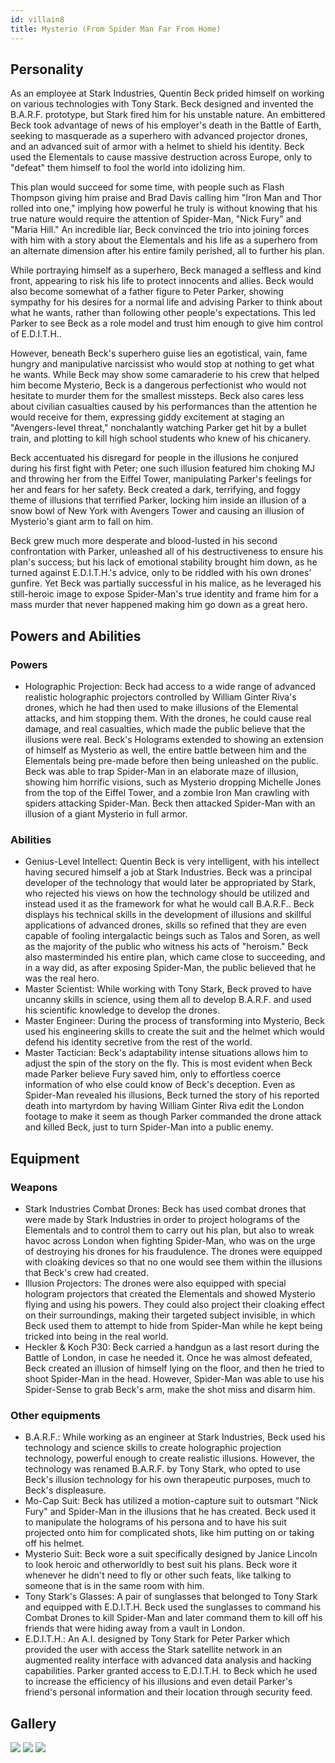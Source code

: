```yaml
---
id: villain8
title: Mysterio (From Spider Man Far From Home)
---
```


## Personality
As an employee at Stark Industries, Quentin Beck prided himself on working on various technologies with Tony Stark. Beck designed and invented the B.A.R.F. prototype, but Stark fired him for his unstable nature. An embittered Beck took advantage of news of his employer's death in the Battle of Earth, seeking to masquerade as a superhero with advanced projector drones, and an advanced suit of armor with a helmet to shield his identity. Beck used the Elementals to cause massive destruction across Europe, only to "defeat" them himself to fool the world into idolizing him.

This plan would succeed for some time, with people such as Flash Thompson giving him praise and Brad Davis calling him "Iron Man and Thor rolled into one," implying how powerful he truly is without knowing that his true nature would require the attention of Spider-Man, "Nick Fury" and "Maria Hill." An incredible liar, Beck convinced the trio into joining forces with him with a story about the Elementals and his life as a superhero from an alternate dimension after his entire family perished, all to further his plan.

While portraying himself as a superhero, Beck managed a selfless and kind front, appearing to risk his life to protect innocents and allies. Beck would also become somewhat of a father figure to Peter Parker, showing sympathy for his desires for a normal life and advising Parker to think about what he wants, rather than following other people's expectations. This led Parker to see Beck as a role model and trust him enough to give him control of E.D.I.T.H..

However, beneath Beck's superhero guise lies an egotistical, vain, fame hungry and manipulative narcissist who would stop at nothing to get what he wants. While Beck may show some camaraderie to his crew that helped him become Mysterio, Beck is a dangerous perfectionist who would not hesitate to murder them for the smallest missteps. Beck also cares less about civilian casualties caused by his performances than the attention he would receive for them, expressing giddy excitement at staging an "Avengers-level threat," nonchalantly watching Parker get hit by a bullet train, and plotting to kill high school students who knew of his chicanery.

Beck accentuated his disregard for people in the illusions he conjured during his first fight with Peter; one such illusion featured him choking MJ and throwing her from the Eiffel Tower, manipulating Parker's feelings for her and fears for her safety. Beck created a dark, terrifying, and foggy theme of illusions that terrified Parker, locking him inside an illusion of a snow bowl of New York with Avengers Tower and causing an illusion of Mysterio's giant arm to fall on him.

Beck grew much more desperate and blood-lusted in his second confrontation with Parker, unleashed all of his destructiveness to ensure his plan's success; but his lack of emotional stability brought him down, as he turned against E.D.I.T.H.'s advice, only to be riddled with his own drones' gunfire. Yet Beck was partially successful in his malice, as he leveraged his still-heroic image to expose Spider-Man's true identity and frame him for a mass murder that never happened making him go down as a great hero.

## Powers and Abilities
### Powers
- Holographic Projection: Beck had access to a wide range of advanced realistic holographic projectors controlled by William Ginter Riva's drones, which he had then used to make illusions of the Elemental attacks, and him stopping them. With the drones, he could cause real damage, and real casualties, which made the public believe that the illusions were real. Beck's Holograms extended to showing an extension of himself as Mysterio as well, the entire battle between him and the Elementals being pre-made before then being unleashed on the public. Beck was able to trap Spider-Man in an elaborate maze of illusion, showing him horrific visions, such as Mysterio dropping Michelle Jones from the top of the Eiffel Tower, and a zombie Iron Man crawling with spiders attacking Spider-Man. Beck then attacked Spider-Man with an illusion of a giant Mysterio in full armor.

### Abilities
- Genius-Level Intellect: Quentin Beck is very intelligent, with his intellect having secured himself a job at Stark Industries. Beck was a principal developer of the technology that would later be appropriated by Stark, who rejected his views on how the technology should be utilized and instead used it as the framework for what he would call B.A.R.F.. Beck displays his technical skills in the development of illusions and skillful applications of advanced drones, skills so refined that they are even capable of fooling intergalactic beings such as Talos and Soren, as well as the majority of the public who witness his acts of "heroism." Beck also masterminded his entire plan, which came close to succeeding, and in a way did, as after exposing Spider-Man, the public believed that he was the real hero.
- Master Scientist: While working with Tony Stark, Beck proved to have uncanny skills in science, using them all to develop B.A.R.F. and used his scientific knowledge to develop the drones.
- Master Engineer: During the process of transforming into Mysterio, Beck used his engineering skills to create the suit and the helmet which would defend his identity secretive from the rest of the world.
- Master Tactician: Beck's adaptability intense situations allows him to adjust the spin of the story on the fly. This is most evident when Beck made Parker believe Fury saved him, only to effortless coerce information of who else could know of Beck's deception. Even as Spider-Man revealed his illusions, Beck turned the story of his reported death into martyrdom by having William Ginter Riva edit the London footage to make it seem as though Parker commanded the drone attack and killed Beck, just to turn Spider-Man into a public enemy.

## Equipment
### Weapons
- Stark Industries Combat Drones: Beck has used combat drones that were made by Stark Industries in order to project holograms of the Elementals and to control them to carry out his plan, but also to wreak havoc across London when fighting Spider-Man, who was on the urge of destroying his drones for his fraudulence. The drones were equipped with cloaking devices so that no one would see them within the illusions that Beck's crew had created.
- Illusion Projectors: The drones were also equipped with special hologram projectors that created the Elementals and showed Mysterio flying and using his powers. They could also project their cloaking effect on their surroundings, making their targeted subject invisible, in which Beck used them to attempt to hide from Spider-Man while he kept being tricked into being in the real world.
- Heckler & Koch P30: Beck carried a handgun as a last resort during the Battle of London, in case he needed it. Once he was almost defeated, Beck created an illusion of himself lying on the floor, and then he tried to shoot Spider-Man in the head. However, Spider-Man was able to use his Spider-Sense to grab Beck's arm, make the shot miss and disarm him.

### Other equipments
- B.A.R.F.: While working as an engineer at Stark Industries, Beck used his technology and science skills to create holographic projection technology, powerful enough to create realistic illusions. However, the technology was renamed B.A.R.F. by Tony Stark, who opted to use Beck's illusion technology for his own therapeutic purposes, much to Beck's displeasure.
- Mo-Cap Suit: Beck has utilized a motion-capture suit to outsmart "Nick Fury" and Spider-Man in the illusions that he has created. Beck used it to manipulate the holograms of his persona and to have his suit projected onto him for complicated shots, like him putting on or taking off his helmet.
- Mysterio Suit: Beck wore a suit specifically designed by Janice Lincoln to look heroic and otherworldly to best suit his plans. Beck wore it whenever he didn't need to fly or other such feats, like talking to someone that is in the same room with him.
- Tony Stark's Glasses: A pair of sunglasses that belonged to Tony Stark and equipped with E.D.I.T.H. Beck used the sunglasses to command his Combat Drones to kill Spider-Man and later command them to kill off his friends that were hiding away from a vault in London.
- E.D.I.T.H.: An A.I. designed by Tony Stark for Peter Parker which provided the user with access the Stark satellite network in an augmented reality interface with advanced data analysis and hacking capabilities. Parker granted access to E.D.I.T.H. to Beck which he used to increase the efficiency of his illusions and even detail Parker's friend's personal information and their location through security feed.

## Gallery

![](https://www.cinepremiere.com.mx/wp-content/uploads/2019/07/Mysterio-1024x559.jpg) ![](https://www.screengeek.net/wp-content/uploads/2019/10/spider-man-far-from-home-mysterio-1.jpg) ![](https://images.hindustantimes.com/rf/image_size_630x354/HT/p2/2020/08/26/Pictures/_8c49a612-e77a-11ea-a3f1-ae3180321f49.jpg)
